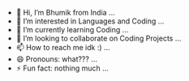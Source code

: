 - 👋 Hi, I’m Bhumik from India ...
- 👀 I’m interested in Languages and Coding ...
- 🌱 I’m currently learning Coding ...
- 💞️ I’m looking to collaborate on Coding Projects ...
- 📫 How to reach me idk :) ...
- 😄 Pronouns: what???  ...
- ⚡ Fun fact: nothing much ...

<!---
BhumikPolyglot/BhumikPolyglot is a ✨ special ✨ repository because its `README.md` (this file) appears on your GitHub profile.
You can click the Preview link to take a look at your changes.
--->
